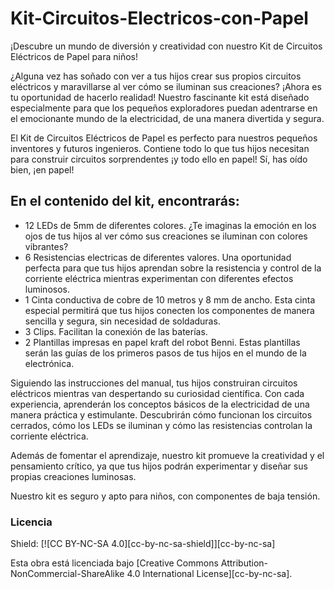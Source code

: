 # Kit-Circuitos-Electricos-con-Papel
¡Descubre un mundo de diversión y creatividad con nuestro Kit de Circuitos Eléctricos de Papel para niños!

¿Alguna vez has soñado con ver a tus hijos crear sus propios circuitos eléctricos y maravillarse al ver cómo se iluminan sus creaciones? ¡Ahora es tu oportunidad de hacerlo realidad! Nuestro fascinante kit está diseñado especialmente para que los pequeños exploradores puedan adentrarse en el emocionante mundo de la electricidad, de una manera divertida y segura.

El Kit de Circuitos Eléctricos de Papel es perfecto para nuestros pequeños inventores y futuros ingenieros. Contiene todo lo que tus hijos necesitan para construir circuitos sorprendentes ¡y todo ello en papel! Sí, has oído bien, ¡en papel!

## En el contenido del kit, encontrarás:

- 12 LEDs de 5mm de diferentes colores. ¿Te imaginas la emoción en los ojos de tus hijos al ver cómo sus creaciones se iluminan con colores vibrantes?
- 6 Resistencias electricas de diferentes valores. Una oportunidad perfecta para que tus hijos aprendan sobre la resistencia y control de la corriente eléctrica mientras experimentan con diferentes efectos luminosos.
- 1 Cinta conductiva de cobre de 10 metros y 8 mm de ancho. Esta cinta especial permitirá que tus hijos conecten los componentes de manera sencilla y segura, sin necesidad de soldaduras.
- 3 Clips. Facilitan la conexión de las baterías. 
- 2 Plantillas impresas en papel kraft del robot Benni. Estas plantillas serán las guías de los primeros pasos de tus hijos en el mundo de la electrónica. 

Siguiendo las instrucciones del manual, tus hijos construiran circuitos eléctricos mientras van despertando su curiosidad científica. Con cada experiencia, aprenderán los conceptos básicos de la electricidad de una manera práctica y estimulante. Descubrirán cómo funcionan los circuitos cerrados, cómo los LEDs se iluminan y cómo las resistencias controlan la corriente eléctrica.

Además de fomentar el aprendizaje, nuestro kit promueve la creatividad y el pensamiento crítico, ya que tus hijos podrán experimentar y diseñar sus propias creaciones luminosas. 

Nuestro kit es seguro y apto para niños, con componentes de baja tensión. 

### Licencia
Shield: [![CC BY-NC-SA 4.0][cc-by-nc-sa-shield]][cc-by-nc-sa]

Esta obra está licenciada bajo 
[Creative Commons Attribution-NonCommercial-ShareAlike 4.0 International License][cc-by-nc-sa].
